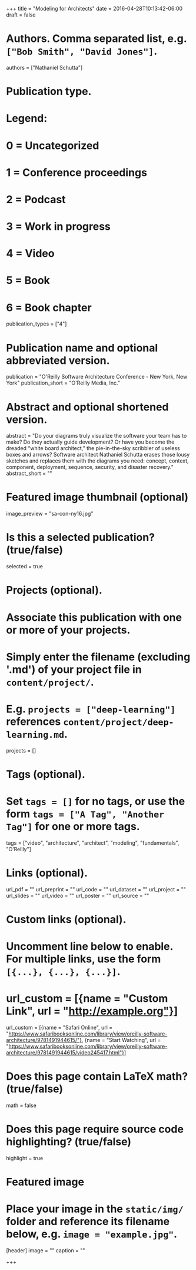 +++
title = "Modeling for Architects"
date = 2016-04-28T10:13:42-06:00
draft = false

# Authors. Comma separated list, e.g. `["Bob Smith", "David Jones"]`.
authors = ["Nathaniel Schutta"]

# Publication type.
# Legend:
# 0 = Uncategorized
# 1 = Conference proceedings
# 2 = Podcast
# 3 = Work in progress
# 4 = Video
# 5 = Book
# 6 = Book chapter
publication_types = ["4"]

# Publication name and optional abbreviated version.
publication = "O'Reilly Software Architecture Conference - New York, New York"
publication_short = "O'Reilly Media, Inc."

# Abstract and optional shortened version.
abstract = "Do your diagrams truly visualize the software your team has to make? Do they actually guide development? Or have you become the dreaded “white board architect,” the pie-in-the-sky scribbler of useless boxes and arrows? Software architect Nathaniel Schutta erases those lousy sketches and replaces them with the diagrams you need: concept, context, component, deployment, sequence, security, and disaster recovery."
abstract_short = ""

# Featured image thumbnail (optional)
image_preview = "sa-con-ny16.jpg"

# Is this a selected publication? (true/false)
selected = true

# Projects (optional).
#   Associate this publication with one or more of your projects.
#   Simply enter the filename (excluding '.md') of your project file in `content/project/`.
#   E.g. `projects = ["deep-learning"]` references `content/project/deep-learning.md`.
projects = []

# Tags (optional).
#   Set `tags = []` for no tags, or use the form `tags = ["A Tag", "Another Tag"]` for one or more tags.
tags = ["video", "architecture", "architect", "modeling", "fundamentals", "O’Reilly"]

# Links (optional).
url_pdf = ""
url_preprint = ""
url_code = ""
url_dataset = ""
url_project = ""
url_slides = ""
url_video = ""
url_poster = ""
url_source = ""

# Custom links (optional).
#   Uncomment line below to enable. For multiple links, use the form `[{...}, {...}, {...}]`.
# url_custom = [{name = "Custom Link", url = "http://example.org"}]
url_custom = [{name = "Safari Online", url = "https://www.safaribooksonline.com/library/view/oreilly-software-architecture/9781491944615/"}, {name = "Start Watching", url = "https://www.safaribooksonline.com/library/view/oreilly-software-architecture/9781491944615/video245417.html"}]

# Does this page contain LaTeX math? (true/false)
math = false

# Does this page require source code highlighting? (true/false)
highlight = true

# Featured image
# Place your image in the `static/img/` folder and reference its filename below, e.g. `image = "example.jpg"`.
[header]
image = ""
caption = ""

+++
